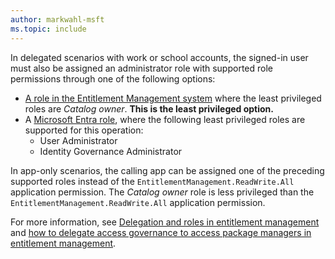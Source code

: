 ```yaml
---
author: markwahl-msft
ms.topic: include
---
```


<!-- Applies to:
- accessPackageCatalog
-->

In delegated scenarios with work or school accounts, the signed-in user must also be assigned an administrator role with supported role permissions through one of the following options:

- [A role in the Entitlement Management system](/entra/id-governance/entitlement-management-delegate) where the least privileged roles are *Catalog owner*. **This is the least privileged option.**
- A [Microsoft Entra role](/entra/identity/role-based-access-control/permissions-reference?toc=%2Fgraph%2Ftoc.json), where the following least privileged roles are supported for this operation:
    - User Administrator
    - Identity Governance Administrator

In app-only scenarios, the calling app can be assigned one of the preceding supported roles instead of the `EntitlementManagement.ReadWrite.All` application permission. The *Catalog owner* role is less privileged than the `EntitlementManagement.ReadWrite.All` application permission.

For more information, see [Delegation and roles in entitlement management](/entra/id-governance/entitlement-management-delegate) and [how to delegate access governance to access package managers in entitlement management](/entra/id-governance/entitlement-management-delegate-managers).
